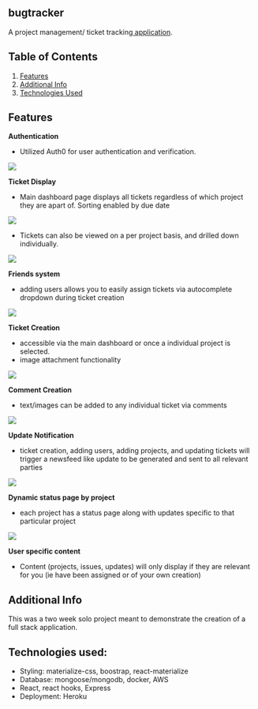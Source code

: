 ## bugtracker

A project management/ ticket tracking<a href="https://bugtracker0.herokuapp.com"> application</a>.


## Table of Contents

1. [Features](#features)
1. [Additional Info](#additional-info)
1. [Technologies Used](#technologies-used)

## Features
**Authentication**
- Utilized Auth0 for user authentication and verification. 
<img src="https://media.giphy.com/media/Su1CYYXn1gRa3tRONG/giphy.gif">

**Ticket Display**
- Main dashboard page displays all tickets regardless of which project they are apart of. Sorting enabled by due date
<img src="https://media.giphy.com/media/MdSQ09hLpfey5Z8yyr/giphy.gif">

- Tickets can also be viewed on a per project basis, and drilled down individually.
<img src="https://media.giphy.com/media/d9B9N9ab4ujZ2fTp0P/giphy.gif">

**Friends system**
- adding users allows you to easily assign tickets via autocomplete dropdown during ticket creation
<img src="https://media.giphy.com/media/RfAfpphPiE2P52xp6L/giphy.gif">

**Ticket Creation**
- accessible via the main dashboard or once a individual project is selected.
- image attachment functionality
<img src="https://media.giphy.com/media/frGd7RLUkjah5KKaxo/giphy.gif">

**Comment Creation**
- text/images can be added to any individual ticket via comments
<img src="https://media.giphy.com/media/VEsOSj0n13HhZ8AlFA/giphy.gif">

**Update Notification**
- ticket creation, adding users, adding projects, and updating tickets will trigger a newsfeed like update to be generated and sent to all relevant parties
<img src="https://media.giphy.com/media/YPtDdIV0NhkB2V2fxW/giphy.gif">


**Dynamic status page by project**
- each project has a status page along with updates specific to that particular project
<img src="https://i.imgur.com/dJU33Tz.png">


**User specific content**
- Content (projects, issues, updates) will only display if they are relevant for you (ie have been assigned or of your own creation)


## Additional Info

This was a two week solo project meant to demonstrate the creation of a full stack application.

## Technologies used:
- Styling: materialize-css, boostrap, react-materialize
- Database: mongoose/mongodb, docker, AWS
- React, react hooks, Express
- Deployment: Heroku

